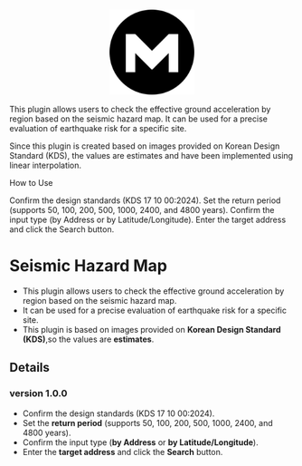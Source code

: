 <!-- markdownlint-disable-next-line -->
<br />
<p align="center">
  <a href="https://midasit.com/" rel="noopener" target="_blank"><img width="150" src="https://raw.githubusercontent.com/midasit-dev/moaui-fixed-repo/main/svg/logo_circle_30p.svg" alt="moaui logo"></a>
</p>

This plugin allows users to check the effective ground acceleration by region based on the seismic hazard map. It can be used for a precise evaluation of earthquake risk for a specific site.
 
Since this plugin is created based on images provided on Korean Design Standard (KDS), the values are estimates and have been implemented using linear interpolation.
 
How to Use
 
Confirm the design standards (KDS 17 10 00:2024).
Set the return period (supports 50, 100, 200, 500, 1000, 2400, and 4800 years).
Confirm the input type (by Address or by Latitude/Longitude).
Enter the target address and click the Search button.

# Seismic Hazard Map
- This plugin allows users to check the effective ground acceleration by region based on the seismic hazard map.
- It can be used for a precise evaluation of earthquake risk for a specific site.
- This plugin is based on images provided on **Korean Design Standard (KDS)**,so the values are **estimates**.
 
 
## Details
### version 1.0.0
- Confirm the design standards (KDS 17 10 00:2024).
- Set the **return period** (supports 50, 100, 200, 500, 1000, 2400, and 4800 years).
- Confirm the input type (**by Address** or **by Latitude/Longitude**).
- Enter the **target address** and click the **Search** button.


